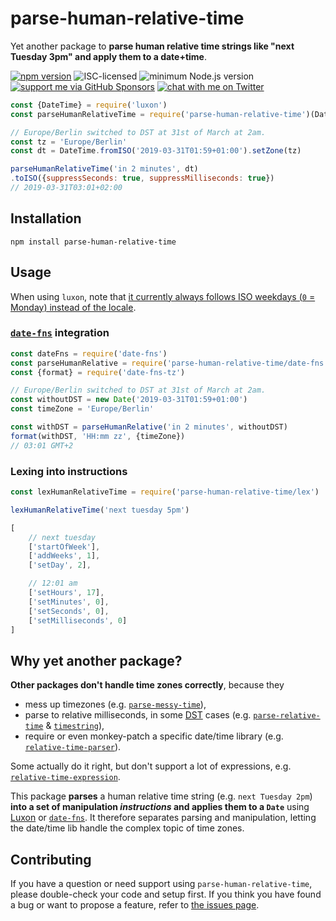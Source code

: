 # parse-human-relative-time

Yet another package to **parse human relative time strings like "next Tuesday 3pm" and apply them to a date+time**.

[![npm version](https://img.shields.io/npm/v/parse-human-relative-time.svg)](https://www.npmjs.com/package/parse-human-relative-time)
![ISC-licensed](https://img.shields.io/github/license/derhuerst/parse-human-relative-time.svg)
![minimum Node.js version](https://img.shields.io/node/v/parse-human-relative-time.svg)
[![support me via GitHub Sponsors](https://img.shields.io/badge/support%20me-donate-fa7664.svg)](https://github.com/sponsors/derhuerst)
[![chat with me on Twitter](https://img.shields.io/badge/chat%20with%20me-on%20Twitter-1da1f2.svg)](https://twitter.com/derhuerst)

```js
const {DateTime} = require('luxon')
const parseHumanRelativeTime = require('parse-human-relative-time')(DateTime)

// Europe/Berlin switched to DST at 31st of March at 2am.
const tz = 'Europe/Berlin'
const dt = DateTime.fromISO('2019-03-31T01:59+01:00').setZone(tz)

parseHumanRelativeTime('in 2 minutes', dt)
.toISO({suppressSeconds: true, suppressMilliseconds: true})
// 2019-03-31T03:01+02:00
```


## Installation

```shell
npm install parse-human-relative-time
```


## Usage

When using `luxon`, note that [it currently always follows ISO weekdays (`0` = Monday) instead of the locale](https://github.com/moment/luxon/issues/373).

### [`date-fns`](https://date-fns.org) integration

```js
const dateFns = require('date-fns')
const parseHumanRelative = require('parse-human-relative-time/date-fns')(dateFns)
const {format} = require('date-fns-tz')

// Europe/Berlin switched to DST at 31st of March at 2am.
const withoutDST = new Date('2019-03-31T01:59+01:00')
const timeZone = 'Europe/Berlin'

const withDST = parseHumanRelative('in 2 minutes', withoutDST)
format(withDST, 'HH:mm zz', {timeZone})
// 03:01 GMT+2
````

### Lexing into instructions

```js
const lexHumanRelativeTime = require('parse-human-relative-time/lex')

lexHumanRelativeTime('next tuesday 5pm')
```

```js
[
	// next tuesday
	['startOfWeek'],
	['addWeeks', 1],
	['setDay', 2],

	// 12:01 am
	['setHours', 17],
	['setMinutes', 0],
	['setSeconds', 0],
	['setMilliseconds', 0]
]
```


## Why yet another package?

**Other packages don't handle time zones correctly**, because they

- mess up timezones (e.g. [`parse-messy-time`](https://github.com/substack/parse-messy-time)),
- parse to relative milliseconds, in some [DST](https://en.wikipedia.org/wiki/Daylight_saving_time) cases (e.g. [`parse-relative-time`](https://github.com/fczbkk/parse-relative-time) & [`timestring`](https://github.com/mike182uk/timestring)),
- require or even monkey-patch a specific date/time library (e.g. [`relative-time-parser`](https://github.com/cmaurer/relative.time.parser)).

Some actually do it right, but don't support a lot of expressions, e.g. [`relative-time-expression`](https://github.com/Frezc/relative-time-expression).

This package **parses** a human relative time string (e.g. `next Tuesday 2pm`) **into a set of manipulation *instructions* and applies them to a `Date`** using [Luxon](https://moment.github.io/luxon/) or [`date-fns`](https://date-fns.org). It therefore separates parsing and manipulation, letting the date/time lib handle the complex topic of time zones.


## Contributing

If you have a question or need support using `parse-human-relative-time`, please double-check your code and setup first. If you think you have found a bug or want to propose a feature, refer to [the issues page](https://github.com/derhuerst/parse-human-relative-time/issues).
